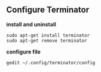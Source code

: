 ## Configure Terminator

**install and uninstall** 

`sudo apt-get install terminator`  
`sudo apt-get remove terminator`

**configure file**

`gedit ~/.config/terminator/config`





